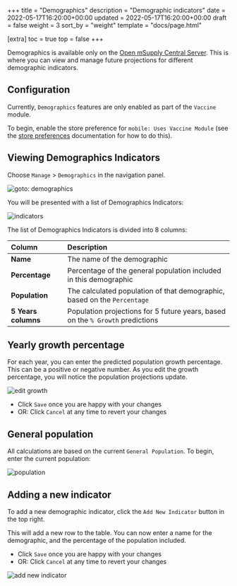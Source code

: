 +++
title = "Demographics"
description = "Demographic indicators"
date = 2022-05-17T16:20:00+00:00
updated = 2022-05-17T16:20:00+00:00
draft = false
weight = 3
sort_by = "weight"
template = "docs/page.html"

[extra]
toc = true
top = false
+++

Demographics is available only on the [Open mSupply Central Server](/docs/getting_started/central). This is where you can view and manage future projections for different demographic indicators.

## Configuration

Currently, `Demographics` features are only enabled as part of the `Vaccine` module.

To begin, enable the store preference for `mobile: Uses Vaccine Module` (see the [store preferences](https://docs.msupply.org.nz/other_stuff:virtual_stores#preferences_tab) documentation for how to do this).

## Viewing Demographics Indicators

Choose `Manage` > `Demographics` in the navigation panel.

![goto: demographics](/docs/manage/images/goto_demographics.png)

You will be presented with a list of Demographics Indicators:

![indicators](/docs/manage/images/indicators.png)

The list of Demographics Indicators is divided into 8 columns:

| Column              | Description                                                                    |
| :------------------ | :----------------------------------------------------------------------------- |
| **Name**            | The name of the demographic                                                    |
| **Percentage**      | Percentage of the general population included in this demographic              |
| **Population**      | The calculated population of that demographic, based on the `Percentage`       |
| **5 Years columns** | Population projections for 5 future years, based on the `% Growth` predictions |

## Yearly growth percentage

For each year, you can enter the predicted population growth percentage. This can be a positive or negative number. As you edit the growth percentage, you will notice the population projections update.

![edit growth](/docs/manage/images/percentage_growth.gif)

- Click `Save` once you are happy with your changes
- OR: Click `Cancel` at any time to revert your changes

## General population

All calculations are based on the current `General Population`. To begin, enter the current population:

![population](/docs/manage/images/population.png)

## Adding a new indicator

To add a new demographic indicator, click the `Add New Indicator` button in the top right.

This will add a new row to the table. You can now enter a name for the demographic, and the percentage of the population included.

- Click `Save` once you are happy with your changes
- OR: Click `Cancel` at any time to revert your changes

![add new indicator](/docs/manage/images/add_indicator.gif)
